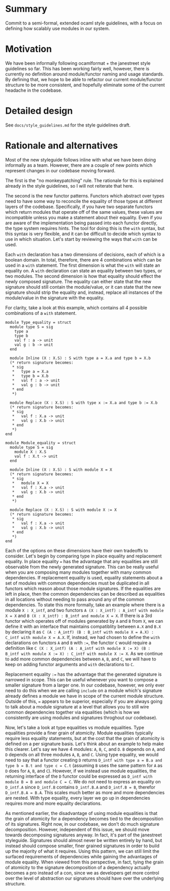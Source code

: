 # Summary
[summary]: #summary

Commit to a semi-formal, extended ocaml style guidelines, with a focus on defining how scalably use modules in our system.

# Motivation
[motivation]: #motivation

We have been informally following ocamlformat + the janestreet style guidelines so far. This has been working fairly well, however, there is currently no definition around module/functor naming and usage standards. By defining that, we hope to be able to refactor our current module/functor structure to be more consistent, and hopefully eliminate some of the current headache in the codebase.

# Detailed design
[detailed-design]: #detailed-design

See `docs/style_guidelines.md` for the style guidelines draft.

# Rationale and alternatives
[rationale-and-alternatives]: #rationale-and-alternatives

Most of the new styleguide follows inline with what we have been doing informally as a team. However, there are a couple of new points which represent changes in our codebase moving forward.

The first is the "no monkeypatching" rule. The rationale for this is explained already in the style guidelines, so I will not reiterate that here.

The second is the new functor patterns. Functors which abstract over types need to have some way to reconcile the equality of those types at different layers of the codebase. Specifically, if you have two separate functors which return modules that operate off of the same values, these values are incompatible unless you make a statement about their equality. Even if you are aware of the implementation being passed into each functor directly, the type system requires hints. The tool for doing this is the `with` syntax, but this syntax is very flexible, and it can be difficult to decide which syntax to use in which situation. Let's start by reviewing the ways that `with` can be used.

Each `with` declaration has a two dimensions of decisions, each of which is a boolean domain. In total, therefore, there are 4 combinations which can be used in a `with` statement. The first dimension is what the `with` will state an equality on. A `with` declaration can state an equality between two types, or two modules. The second dimension is how that equality should effect the newly composed signature. The equality can either state that the new signature should still contain the module/value, or it can state that the new signature should strip the equality and, instead, replace all instances of the module/value in the signature with the equality.

For clarity, take a look at this example, which contains all 4 possible combinations of a `with` statement.

```
module Type_equality = struct
  module type S = sig
    type a
    type b
    val f : a -> unit
    val g : b -> unit
  end
  
  module Inline (X : X.S) : S with type a = X.a and type b = X.b
  (* return signature becomes:
   * sig
   *   type a = X.a
   *   type b = X.b
   *   val f : a -> unit
   *   val g : b -> unit
   * end
   *)
   
  module Replace (X : X.S) : S with type x := X.a and type b := X.b
  (* return signature becomes:
   * sig
   *   val f : X.a -> unit
   *   val g : X.b -> unit
   * end
   *)
end

module Module_equality = struct
  module type S = sig
    module X : X.S
    val f : X.t -> unit
  end
  
  module Inline (X : X.S) : S with module X = X
  (* return signature becomes:
   * sig
   *   module X = X
   *   val f : X.a -> unit
   *   val g : X.b -> unit
   * end
   *)
  
  module Replace (X : X.S) : S with module X := X
  (* return signature becomes:
   * sig
   *   val f : X.a -> unit
   *   val g : X.b -> unit
   * end
   *)
end
```

Each of the options on these dimensions have their own tradeoffs to consider. Let's begin by comparing type in place equality and replacement equality. In place equality `=` has the advantage that any equalities are still observable from the newly generated signature. This can be really useful when you are composing many modules together with many common dependencies. If replacement equality is used, equality statements about a set of modules with common dependencies must be duplicated in all functors which reason about those module signatures. If the equalities are left in place, then the common dependencies can be described as equalities in all locations without needing to pass around any of the common dependencies. To state this more formally, take an example where there is a module `X : X_intf`, and two functors `A (X : X_intf) : A_intf with module X = X` and `B (X : X_intf) : B_intf and module X = X`. If there is a 3rd functor which operates off of modules generated by `A` and `B` from `X`, we can define it with an interface that maintains compatiblity between `A.X` and `B.X` by declaring it as `C (A : A_intf) (B : B_intf with module X = A.X) : C_intf with module X = A.X`. If, instead, we had chosen to define the `with` declarations on functors `A` and `B` with `:=`, the functor `C` would require a definition like `C (X : X_intf) (A : A_intf with module X := X) (B : B_intf with module X := X) : C_intf with module X := X`. As we continue to add more common dependencies between `A`, `B`, and `C`, we will have to keep on adding functor arguments and `with` declarations to `C`.

Replacement equality `:=` has the advantage that the generated signature is narrowed in scope. This can be useful whenever you want to compose a smaller signature from a larger one. In our codebase, however, we only ever need to do this when we are calling `include` on a module which's signature already defines a module we have in scope of the current module structure. Outside of this, `=` appears to be superior, especially if you are always going to talk about a module signature at a level that allows you to still wire common dependencies together via equalities (which is how we consistently are using modules and signatures throghout our codebase).

Now, let's take a look at type equalities vs module equalities. Type equalities provide a finer grain of atomicity. Module equalities typically require less equality statements, but at the cost that the grain of atomicity is defined on a per signature basis. Let's think about an example to help make this clearer. Let's say we have 4 modules: `A`, `B`, `C`, and `D`. `B` depends on `A`, and `D` depends on all three modules `A`, `B`, and `C`. Using type equality, we would need to say that a functor creating `D` returns `D_intf with type a = B.a and type b = B.t and type c = C.t` (assuming `B` uses the same pattern for `A` as `D` does for `A`, `B`, and `C`). However, if we instead use module equalities, the returning interface of the `D` functor could be expressed as `D_intf with module B = B and module C = C`. We do not need to express an equality on `D_intf.A` since `D_intf.B` contains `D_intf.B.A` and `D_intf.B = B`, therefor `D_intf.B.A = B.A`. This scales much better as more and more dependencies are nested. With type equality, every layer we go up in dependencies requires more and more equality declarations.

As mentioned earlier, the disadvantage of using module equalities is that the grain of atomicity for a dependency becomes tied to the decomposition of its signatures. Right now, in our codebase, we don't do much signature decomposition. However, independent of this issue, we should move towards decomposing signatures anyway. In fact, it's part of the janestreet styleguide. Signatures should almost never be written entirely by hand, but instead should compose smaller, finer grained signatures in order to build up the majority of what it requires. Using this pattern, we can still limit the surfaced requirements of dependencies while gaining the advantages of module equality. When viewed from this perspective, in fact, tying the grain of atomicity to the signature decomposition of a dependency actually becomes a pro instead of a con, since we as developers get more control over the level of abstraction our signatures should have over the underlying structure.
